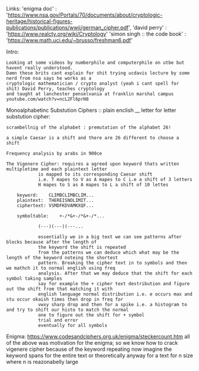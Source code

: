 Links:
	'enigma doc' :
	'https://www.nsa.gov/Portals/70/documents/about/cryptologic-heritage/historical-figures-publications/publications/wwii/german_cipher.pdf',
	'david perry' :
	'https://www.realcty.org/wiki/Cryptology'
	'simon singh :: the code book' :
	'https://www.math.uci.edu/~brusso/freshman6.pdf'

Intro:

	Looking at some videos by numberphile and computerphile on utbe but havent really understood.
	Damn these brits cant explain for shit trying ucdavis lecture by some nerd from nsa says he works as a
	cryptologic mathematician / crypto analyst (yeah i cant spell for shit) David Perry, teaches cryptology
	and taught at lanchester penselvania at franklin marshal campus youtube.com/watch?v=ncL2Fl6prH8

Monoalphabetinc Substution Ciphers :: plain enclish __ letter for letter substution cipher:

	scrambellnig of the alphabet : premutation of the alphabet 26!

	a simple Caesar is a shift and there are 26 different to choose a shift

	Frequency analysis by arabs in 900ce

	The Vigenere Cipher: requires a agreed upon keyword thats written multipletime and each plaintext letter
				is mapped to its corresponding Caesar shift
				i.e. T mapes to V as A mapes to C i.e a shift of 3 letters
				H mapes to S as A mapes to L a shift of 10 lettes

		keyword: 	CLIMBCLIMBCLIM...
		plaintext:	THEREISNOLIMIT...
		ciphertext:	VSMDFKDVAMKXQF...

		symboltable:	+-/*&+-/*&+-/*...

				(---)(---)(---...

				essentially we in a big text we can see patterns after blocks because after the length of
				the keyword the shift is repeated
				from the patterns we can deduce which what may be the length of the keyword noteing the shortest
				pattern. Breaking the cipher text in to symbols and then we mathch it to normal english using freq
				analysis. After that we may deduce that the shift for each symbol taking samples
				say for example the + cipher text destribution and figure out the shift from that matching it with
				english language normal distribution i.e. e occurs max and stu occur okaish times then drop in freq for
				vwxy sharp drop and then for a spike i.e. a histogram to and try to shift our histo to match the normal
				one to figure out the shift for + symbol
				trial and error
				eventually for all symbols

Enigma: https://www.codesandciphers.org.uk/enigma/steckercount.htm
	all of the above was motivation for the enigma; so we know how to crack vigenere cipher because of the keyword repeating
	now imagine the keyword spans for the entire text or theoretically anyway for a text for n size where n is reazonabelly large
